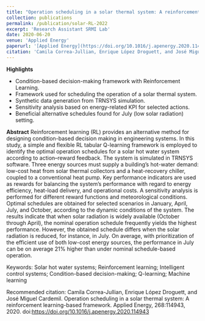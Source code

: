 ```yaml
---
title: "Operation scheduling in a solar thermal system: A reinforcement learning-based framework"
collection: publications
permalink: /publication/solar-RL-2022
excerpt: 'Research Assistant SRMI Lab'
date: 2020-06-20
venue: 'Applied Energy'
paperurl: '[Applied Energy](https://doi.org/10.1016/j.apenergy.2020.114943)'
citation: 'Camila Correa-Jullian, Enrique López Droguett, and José Miguel Cardemil. Operation scheduling in a solar thermal system: A reinforcement learning-based framework. Applied Energy, 268:114943, 2020. doi:https://doi.org/10.1016/j.apenergy.2020.114943'
---
```

**Highlights**
* Condition-based decision-making framework with Reinforcement Learning.
* Framework used for scheduling the operation of a solar thermal system.
* Synthetic data generation from TRNSYS simulation.
* Sensitivity analysis based on energy-related KPI for selected actions.
* Beneficial alternative schedules found for July (low solar radiation) setting.

**Abstract**
Reinforcement learning (RL) provides an alternative method for designing condition-based decision making in engineering systems. In this study, a simple and flexible RL tabular Q-learning framework is employed to identify the optimal operation schedules for a solar hot water system according to action–reward feedback. The system is simulated in TRNSYS software. Three energy sources must supply a building’s hot-water demand: low-cost heat from solar thermal collectors and a heat-recovery chiller, coupled to a conventional heat pump. Key performance indicators are used as rewards for balancing the system’s performance with regard to energy efficiency, heat-load delivery, and operational costs. A sensitivity analysis is performed for different reward functions and meteorological conditions. Optimal schedules are obtained for selected scenarios in January, April, July, and October, according to the dynamic conditions of the system. The results indicate that when solar radiation is widely available (October through April), the nominal operation schedule frequently yields the highest performance. However, the obtained schedule differs when the solar radiation is reduced, for instance, in July. On average, with prioritization of the efficient use of both low-cost energy sources, the performance in July can be on average 21% higher than under nominal schedule-based operation.

Keywords: Solar hot water systems; Reinforcement learning; Intelligent control systems; Condition-based decision-making; Q-learning; Machine learning

Recommended citation: Camila Correa-Jullian, Enrique López Droguett, and José Miguel Cardemil. Operation scheduling in a solar thermal system: A reinforcement learning-based framework. Applied Energy, 268:114943, 2020. doi:https://doi.org/10.1016/j.apenergy.2020.114943
